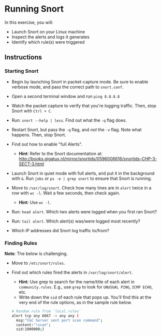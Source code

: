 # Running Snort
In this exercise, you will:
- Launch Snort on your Linux machine
- Inspect the alerts and logs it generates
- Identify which rule(s) were triggered

## Instructions
### Starting Snort
- Begin by launching Snort in packet-capture mode. Be sure to enable verbose mode, and pass the correct path to `snort.conf`.

- Open a second terminal window and run `ping 8.8.8.8`

- Watch the packet capture to verify that you're logging traffic. Then, stop Snort with `Ctrl + C`.

- Run: `snort --help | less`. Find out what the `-q` flag does.

- Restart Snort, but pass the `-q` flag, and _not_ the `-v` flag. Note what happens. Then, stop Snort.

- Find out how to enable "full Alerts".
  - **Hint**: Refer to the Snort documentation at: <http://books.gigatux.nl/mirror/snortids/0596006616/snortids-CHP-3-SECT-3.html>

- Launch Snort in quiet mode with full alerts, and put it in the background with `&`. Run `jobs` or `ps -e | grep snort` to ensure that Snort is running.

- Move to `/var/log/snort`. Check how many lines are in `alert` twice in a row with `wc -l`. Wait a few seconds, then check again.
  - **Hint**: Use `wc -l`.

- Run: `head alert`. Which two alerts were logged when you first ran Snort?

- Run: `tail alert`. Which alert(s) was/were logged most recently?

- Which IP addresses did Snort log traffic to/from?

### Finding Rules
**Note**: The below is challenging.

- Move to `/etc/snort/rules`.

- Find out which rules fired the alerts in `/var/log/snort/alert`.
  - **Hint**: Use grep to search for the name/title of each alert in `community.rules`. E.g., use `grep` to look for `UNUSUAL PING`, `ICMP ECHO`, etc.
  - Write down the `sid` of each rule that pops up. You'll find this at the very end of the rule options, as in the sample rule below.

  ```bash
  # Random rule from `local.rules`
  alert tcp any 6667 -> any any (
    msg:"C&C Server sent port scan command";
    content:"!scan";
    sid:1000008;)
  ```
